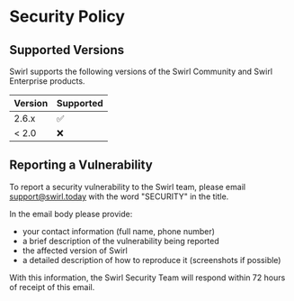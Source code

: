 # Security Policy

## Supported Versions

Swirl supports the following versions of the Swirl Community and Swirl Enterprise products.

| Version | Supported          |
| ------- | ------------------ |
| 2.6.x   | :white_check_mark: |
| < 2.0   | :x:                |

## Reporting a Vulnerability

To report a security vulnerability to the Swirl team, please email support@swirl.today with the 
word "SECURITY" in the title.  

In the email body please provide:
* your contact information (full name, phone number)
* a brief description of the vulnerability being reported
* the affected version of Swirl
* a detailed description of how to reproduce it (screenshots if possible)

With this information, the Swirl Security Team will respond within 72 hours of receipt of this
email.
